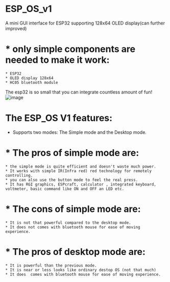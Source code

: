 # ESP_OS_v1
A mini GUI interface for ESP32 supporting 128x64 OLED display(can further improved)

# * only simple components are needed to make it work: 
    * ESP32
    * OLED display 128x64
    * HC05 bluetooth module

The esp32 is so small that you can integrate countless amount of fun!
![image](https://user-images.githubusercontent.com/75715998/116811626-f0828980-ab67-11eb-996d-59545eb303b3.png)

# The ESP_OS V1 features:
* Supports two modes:
  The Simple mode and
  the Desktop mode.
 # * The pros of simple mode are:
    * the simple mode is quite efficient and doesn't waste much power.
    * It works with simple IR(Infra red) red technology for remotely controlling.
    * you can also use the button mode to feel the real press.
    * It has RGI graphics, ESPcraft, calculator , integrated keyboard, voltmeter, basic command like ON and OFF an LED etc.
  
 # * The cons of simple mode are:
    * It is not that powerful compared to the desktop mode.
    * It does not comes with bluetooth mouse for ease of moving experience.

 # * The pros of desktop mode are:
    * It is powerful than the previous mode.
    * It is near or less looks like ordinary destop OS (not that much) 
    * It does  comes with bluetooth mouse for ease of moving experience.
   

